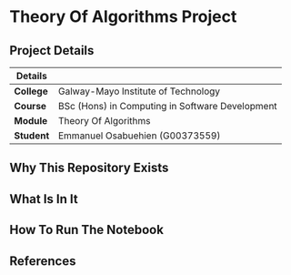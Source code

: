 # Theory Of Algorithms Project

## Project Details

| Details   |     |
| --- | --- |
| **College** | Galway-Mayo Institute of Technology|
| **Course** | BSc (Hons) in Computing in Software Development  |
| **Module** |  Theory Of Algorithms |
| **Student** | Emmanuel Osabuehien (G00373559) |

## Why This Repository Exists

## What Is In It

## How To Run The Notebook

## References